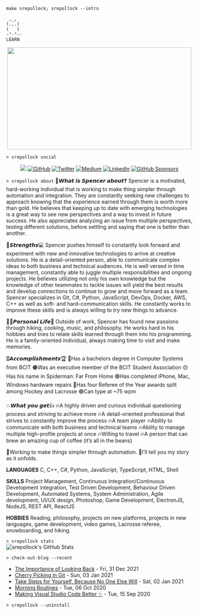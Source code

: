 `make srepollock; srepollock --intro`
```
 ,_,
(.,.)
(   )
-"-"--
LEARN
 ```
<p align="center">
<img width=498 height=276 src=https://external-content.duckduckgo.com/iu/?u=https%3A%2F%2Fmedia1.tenor.com%2Fimages%2Fa4cd3a19ae2b3ebbca19e4f022e660e4%2Ftenor.gif%3Fitemid%3D8645601&f=1&nofb=1 />
</p>  

 `> srepollock social`
 
<p align="center">
  <img src="https://img.shields.io/static/v1?label=&message=Personal-Website&color=brightgreen&link=https://spollock.ca" /img>
	<a href="https://github.com/srepollock"><img src="https://img.shields.io/github/followers/srepollock.svg?label=GitHub&style=social" alt="GitHub"></a>
	<a href="https://twitter.com/srepollock"><img src="https://img.shields.io/twitter/follow/srepollock?label=Twitter&style=social" alt="Twitter"></a>
  <a href="https://medium.com/@srepollock"><img src="https://img.shields.io/badge/Medium--_.svg?label=Medium&style=social" alt="Medium" /></a>
	<a href="https://www.linkedin.com/in/siam-shibly-antar-074112158/"><img src="https://img.shields.io/badge/LinkedIn--_.svg?style=social&logo=linkedin" alt="LinkedIn"></a>
	<a href="https://github.com/sponsors/srepollock"><img src="https://img.shields.io/badge/GitHub_Sponsors--_.svg?style=social&logo=github&logoColor=EA4AAA" alt="GitHub Sponsors"></a>
</p>

`> srepollock about`
🤔𝙒𝙝𝙖𝙩 𝙞𝙨 𝙎𝙥𝙚𝙣𝙘𝙚𝙧 𝙖𝙗𝙤𝙪𝙩❓
Spencer is a motivated, hard-working individual that is working to make thing simpler through automation and integration. They are constantly seeking new challenges to approach knowing that the experience earned through them is worth more than gold. He believes that keeping up to date with emerging technologies is a great way to see new perspectives and a way to invest in future success. He also appreciates analyzing an issue from multiple perspectives, testing different solutions, before settling and saying that one is better than another.

💪𝙎𝙩𝙧𝙚𝙣𝙜𝙩𝙝𝙨💻
Spencer pushes himself to constantly look forward and experiment with new and innovative technologies to arrive at creative solutions.
He is a detail-oriented person, able to communicate complex ideas to both business and technical audiences.
He is well versed in time management, constantly able to juggle multiple responsibilities and ongoing projects.
He believes utilizing not only his own knowledge but the knowledge of other teammates to tackle issues will yield the best results and develop connections to continue to grow and move forward as a team.
Spencer specializes in Git, C#, Python, JavaScript, DevOps, Docker, AWS, C++ as well as soft- and hard-communication skills.
He constantly works to improve these skills and is always willing to try new things to advance.

👱‍♂️𝙋𝙚𝙧𝙨𝙤𝙣𝙖𝙡 𝙇𝙞𝙛𝙚👾
Outside of work, Spencer has found new passions through hiking, cooking, music, and philosophy. He works hard in his hobbies and tries to relate skills learned through them into his programming. He is a family-oriented individual, always making time to visit and make memories.

🎖𝘼𝙘𝙘𝙤𝙢𝙥𝙡𝙞𝙨𝙝𝙢𝙚𝙣𝙩𝙨🏆
🔴Has a bachelors degree in Computer Systems from BCIT
🟠Was an executive member of the BCIT Student Association
🟡Has his name in Spiderman: Far From Home
🟢Has completed iPhone, Mac, Windows hardware repairs
🔵Has four Referee of the Year awards split among Hockey and Lacrosse
🟣Can type at ~75 wpm

💥𝙒𝙝𝙖𝙩 𝙮𝙤𝙪 𝙜𝙚𝙩👍
🔥A highly driven and curious individual questioning process and striving to achieve more
🔥A detail-oriented professional that strives to constantly improve the process
🔥A team player
🔥Ability to communicate with both business and technical teams
🔥Ability to manage multiple high-profile projects at once
🔥Willing to travel
🔥A person that can brew an amazing cup of coffee (it’s all in the beans)

🤖Working to make things simpler through automation. 📝I’ll tell you my story as it unfolds.

**LANGUAGES**
C, C++, C#, Python, JavaScript, TypeScript, HTML, Shell

**SKILLS**
Project Management, Continuous Integration/Continuous Development integration, Test Driven Development, Behaviour Driven Development, Automated Systems, System Administration, Agile development, UI/UX design, Photoshop, Game Development, ElectronJS, NodeJS, REST API, ReactJS

**HOBBIES**
Reading, philosophy, projects on new platforms, projects in new languages, game development, video games, Lacrosse referee, snowboarding, and hiking.

`> srepollock stats`  
![srepollock's GitHub Stats](https://github-readme-stats.vercel.app/api?username=siamantar&show_icons=true&theme=cobalt)

`> check-out-blog --recent`
<!-- blog starts -->
* [The Importance of Looking Back](https://medium.com/swlh/the-importance-of-looking-back-90c5ca43b283?source=rss-946d079fd083------2) - Fri, 31 Dec 2021
* [Cherry Picking  in Git](https://levelup.gitconnected.com/cherry-picking-in-git-570a75cbc6f7?source=rss-946d079fd083------2) - Sun, 03 Jan 2021
* [Take Steps for Yourself, Because No One Else Will](https://medium.com/the-post-grad-survival-guide/take-steps-for-yourself-because-no-one-else-will-4233803c36c7?source=rss-946d079fd083------2) - Sat, 02 Jan 2021
* [Morning Routines](https://srepollock.medium.com/morning-routines-dc081e5c9585?source=rss-946d079fd083------2) - Tue, 06 Oct 2020
* [Making Visual Studio Code Better ✨](https://levelup.gitconnected.com/making-visual-studio-code-better-e72105809bf2?source=rss-946d079fd083------2) - Tue, 15 Sep 2020
<!-- blog ends -->

`> srepollock --uninstall`
